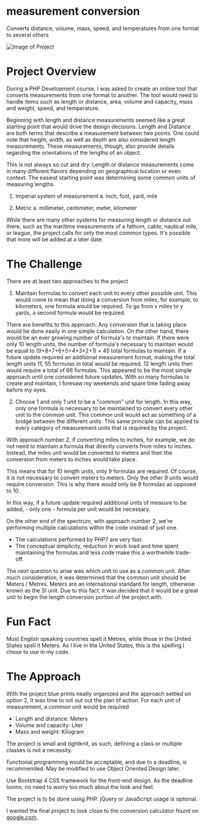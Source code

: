 # measurement conversion
Converts distance, volume, mass, speed, and temperatures from one format to several others

![Image of Project](https://github.com/pschudar/conversion/blob/master/screenshot.gif)

# Project Overview

During a PHP Development course, I was asked to create an online tool that converts measurements from one format to another. The tool would need to handle items such as length or distance, area, volume and capacity, mass and weight, speed, and temperature. 

Beginning with length and distance measurements seemed like a great starting point that would drive the design decisions. Length and Distance are both terms that describe a measurement between two points. One could note that height, width, as well as depth are also considered length measurements. These measurements, though, also provide details regarding the orientations of the lengths of an object. 

This is not always so cut and dry. Length or distance measurements come in many different flavors depending on geographical location or even context. The easiest starting point was determining some common units of measuring lengths.

1. Imperial system of measurement
  a. inch, foot, yard, mile

2. Metric
  a. millimeter, centimeter, meter, kilometer

While there are many other systems for measuring length or distance out there, such as the maritime measurements of a fathom, cable, nautical mile, or league, the project calls for only the most common types. It's possible that more will be added at a later date.

# The Challenge

There are at least two approaches to the project

1. Maintain formulas to convert each unit to every other possible unit.
  This would come to mean that doing a conversion from miles, for example, to kilometers, one formula would be required.
  To go from x miles to y yards, a second formula would be required.

There are benefits to this approach. Any conversion that is taking place would be done easily in one simple calculation. On the other hand, there would be an ever growing number of formula's to maintain. If there were only 10 length units, the number of formula's necessary to maintain would be equal to (9+8+7+6+5+4+3+2+1) = 45 total formulas to maintain. If a future update required an additional measurement format, making the total length units 11, 55 formulas in total would be required. 12 length units then would require a total of 66 formulas. This appeared to be the most simple approach until one considered future updates. With so many formulas to create and maintain, I foresaw my weekends and spare time fading away before my eyes.

2. Choose 1 and only 1 unit to be a "common" unit for length.
  In this way, only one formula is necessary to be maintained to convert every other unit to the common unit. This common unit would act 
  as something of a bridge between the different units. This same principle can be applied to every category of measurement units that
  is required by the project.
  
With approach number 2, if converting miles to inches, for example, we do not need to maintain a formula that directly converts from miles to inches. Instead, the miles unit would be converted to meters and then the conversion from meters to inches would take place.

This means that for 10 length units, only 9 formulas are required. Of course, it is not necessary to convert meters to meters. Only the other 9 units would require conversion. This is why there would only be 9 formulas as opposed to 10.

In this way, if a future update required additional units of measure to be added, - only one - formula per unit would be necessary.

On the other end of the spectrum, with approach number 2, we're performing multiple calculations within the code instead of just one.
- The calculations performed by PHP7 are very fast.
- The conceptual simplicity, reduction in work load and time spent maintaining the formulas and less code make this a worthwhile trade-off.

The next question to arise was which unit to use as a common unit. After much consideration, it was determined that the common unit should be Meters / Metres. Meters are an international standard for length, otherwise known as the SI unit. Due to this fact, it was decided that it would be a great unit to begin the length conversion portion of the project with. 

# Fun Fact

Most English speaking countries spell it Metres, while those in the United States spell it Meters. As I live in the United States, this is the spelling I chose to use in my code. 

# The Approach

With the project blue prints neatly organized and the approach settled on option 2, It was time to roll out out the plan of action. For each unit of measurement, a common unit would be required

- Length and distance: Meters
- Volume and capacity: Liter
- Mass and weight: Kilogram

The project is small and tightknit, as such, defining a class or multiple classes is not a necessity. 

Functional programming would be acceptable, and due to a deadline, is recommended. May be modified to use Object Oriented Design later.

Use Bootstrap 4 CSS framework for the front-end design. As the deadline looms, no need to worry too much about the look and feel.

The project is to be done using PHP. jQuery or JavaScript usage is optional.

I wanted the final project to look close to the conversion calculator found on <a href="https://www.google.com/search?sxsrf=ALeKk02yMSXoA6FrTHJd-_1B_uWdZgHx-w%3A1592765684913&source=hp&ei=9KzvXpTfNY_btAaMgLi4Cw&q=length+conversion&oq=length+conversion&gs_lcp=CgZwc3ktYWIQAzIKCAAQsQMQFBCHAjICCAAyAggAMgIIADICCAAyAggAMgIIADICCAAyAggAMgIIADoECCMQJzoFCAAQkQI6BQgAELEDOgUIABCDAToHCAAQFBCHAjoICAAQsQMQkQJQpRVY3CRgrCdoAHAAeACAAUmIAYAIkgECMTeYAQCgAQGqAQdnd3Mtd2l6&sclient=psy-ab&ved=0ahUKEwiUqe7GypPqAhWPLc0KHQwADrcQ4dUDCAk&uact=5" target="_blank">google.com</a>.

